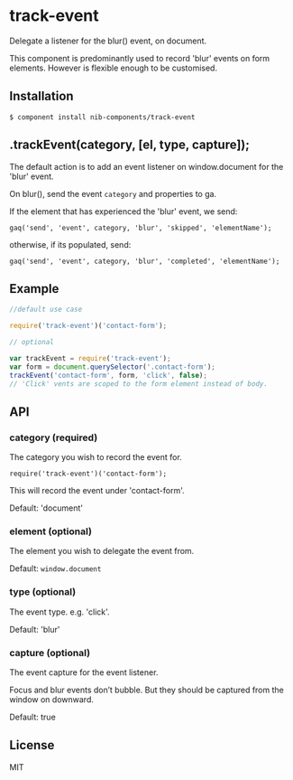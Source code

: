 # track-event

Delegate a listener for the blur() event, on document.

This component is predominantly used to record 'blur' events on form elements. However is flexible enough to be customised.


## Installation

    $ component install nib-components/track-event

## .trackEvent(category, [el, type, capture]);

  The default action is to add an event listener on window.document for the 'blur' event.



  On blur(), send the event ```category``` and properties to ga.

  If the element that has experienced the 'blur' event, we send:

  ```gaq('send', 'event', category, 'blur', 'skipped', 'elementName');```

  otherwise, if its populated, send:

  ```gaq('send', 'event', category, 'blur', 'completed', 'elementName');```


## Example

```js
//default use case

require('track-event')('contact-form');

// optional

var trackEvent = require('track-event');
var form = document.querySelector('.contact-form');
trackEvent('contact-form', form, 'click', false);
// 'Click' vents are scoped to the form element instead of body.
```

## API

### category (required)

The category you wish to record the event for.


	require('track-event')('contact-form');

This will record the event under 'contact-form'.

Default: 'document'

### element (optional)

The element you wish to delegate the event from.

Default: ```window.document```

### type (optional)

The event type. e.g. 'click'.

Default: 'blur'

### capture (optional)

The event capture for the event listener.

Focus and blur events don’t bubble. But they should be captured from the window on downward.

Default: true


## License

  MIT
